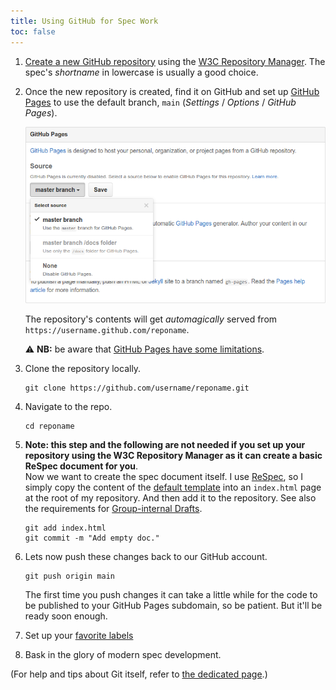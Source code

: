 ```yaml
---
title: Using GitHub for Spec Work
toc: false
---
```


1. [Create a new GitHub repository](https://labs.w3.org/repo-manager/repo/new) using the [W3C Repository Manager](https://labs.w3.org/repo-manager/). The spec's *shortname* in lowercase is usually a good choice.
1. Once the new repository is created, find it on GitHub and set up [GitHub Pages](https://github.blog/developer-skills/application-development/simpler-github-pages-publishing/) to use the default branch, `main` (*Settings* / *Options* / *GitHub Pages*).
   
   ![GitHub Pages settings of a repository](img/gh-settings.png)
   
   The repository's contents will get *automagically* served from `https://username.github.com/reponame`.
   
   ⚠️ **NB:** be aware that [GitHub Pages have some limitations](faq.md#drafts).
1. Clone the repository locally.
   
   ```shell
   git clone https://github.com/username/reponame.git
   ```
1. Navigate to the repo.
   
   ```shell
   cd reponame
   ```
1. **Note: this step and the following are not needed if you set up your repository using the W3C Repository Manager as it can create a basic ReSpec document for you**.  
Now we want to create the spec document itself. I use [ReSpec](https://respec.org/docs/), so I simply copy the content of the [default template](https://respec.org/docs/#getting-started) into an `index.html` page at the root of my repository. And then add it to the repository. See also the requirements for [Group-internal Drafts](../editor/editors-draft.md#reqs).
   
   ```shell
   git add index.html
   git commit -m "Add empty doc."
   ```
1. Lets now push these changes back to our GitHub account.
   
   ```shell
   git push origin main
   ```
   
   The first time you push changes it can take a little while for the code to be published to your GitHub Pages subdomain, so be patient. But it'll be ready soon enough.
1. Set up your [favorite labels](issue-metadata.md)
1. Bask in the glory of modern spec development.

(For help and tips about Git itself, refer to [the dedicated page](git.md).)
